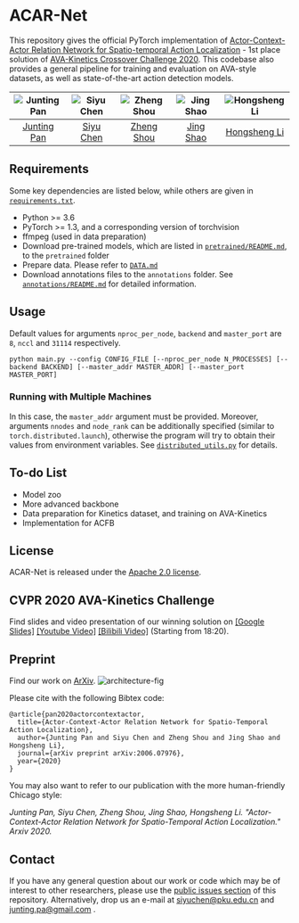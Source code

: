 # ACAR-Net
This repository gives the official PyTorch implementation of [Actor-Context-Actor Relation Network for Spatio-temporal Action Localization](https://arxiv.org/pdf/2006.07976.pdf) - 1st place solution of [AVA-Kinetics Crossover Challenge 2020](https://research.google.com/ava/challenge.html).
This codebase also provides a general pipeline for training and evaluation on AVA-style datasets, as well as state-of-the-art action detection models.

| ![Junting Pan][JuntingPan-photo]  | ![Siyu Chen][SiyuChen-photo]  |  ![Zheng Shou][ZhengShou-photo] | ![Jing Shao][JingShao-photo] | ![Hongsheng Li][HongshengLi-photo]  |
|:-:|:-:|:-:|:-:|:-:|
| [Junting Pan][JuntingPan-web]  | [Siyu Chen][SiyuChen-web] | [Zheng Shou][ZhengShou-web] | [Jing Shao][JingShao-web] |  [Hongsheng Li][HongshengLi-web] 

[JuntingPan-web]: https://junting.github.io/
[SiyuChen-web]: https://siyu-c.github.io/
[ZhengShou-web]: http://www.columbia.edu/~zs2262/
[JingShao-web]: https://amandajshao.github.io/
[HongshengLi-web]: https://www.ee.cuhk.edu.hk/~hsli/

[JuntingPan-photo]: https://github.com/Siyu-C/ACAR-Net/blob/master/figs/authors/juntingpan.png "Junting Pan"
[SiyuChen-photo]: https://github.com/Siyu-C/ACAR-Net/blob/master/figs/authors/siyuchen.png "Siyu Chen"
[ZhengShou-photo]: https://github.com/Siyu-C/ACAR-Net/blob/master/figs/authors/zhengshou.png "Zheng Shou"
[JingShao-photo]: https://github.com/Siyu-C/ACAR-Net/blob/master/figs/authors/jingshao.png "JingShao"
[HongshengLi-photo]: https://github.com/Siyu-C/ACAR-Net/blob/master/figs/authors/hongshengli.png "Hongsheng Li"

## Requirements
Some key dependencies are listed below, while others are given in [`requirements.txt`](https://github.com/Siyu-C/ACAR-Net/blob/master/requirements.txt).
- Python >= 3.6
- PyTorch >= 1.3, and a corresponding version of torchvision
- ffmpeg (used in data preparation)
- Download pre-trained models, which are listed in [`pretrained/README.md`](https://github.com/Siyu-C/ACAR-Net/blob/master/pretrained/README.md), to the `pretrained` folder
- Prepare data. Please refer to [`DATA.md`](https://github.com/Siyu-C/ACAR-Net/blob/master/DATA.md)
- Download annotations files to the `annotations` folder. See [`annotations/README.md`](https://github.com/Siyu-C/ACAR-Net/blob/master/annotations/README.md) for detailed information.

## Usage
Default values for arguments `nproc_per_node`, `backend` and `master_port` are `8`, `nccl` and `31114` respectively.

```
python main.py --config CONFIG_FILE [--nproc_per_node N_PROCESSES] [--backend BACKEND] [--master_addr MASTER_ADDR] [--master_port MASTER_PORT]
```

### Running with Multiple Machines
In this case, the `master_addr` argument must be provided. Moreover, arguments `nnodes` and `node_rank` can be additionally specified (similar to `torch.distributed.launch`), otherwise the program will try to obtain their values from environment variables. See [`distributed_utils.py`](https://github.com/Siyu-C/ACAR-Net/blob/master/distributed_utils.py) for details.

## To-do List
- Model zoo
- More advanced backbone
- Data preparation for Kinetics dataset, and training on AVA-Kinetics
- Implementation for ACFB

## License
ACAR-Net is released under the [Apache 2.0 license](https://github.com/Siyu-C/ACAR-Net/blob/master/LICENSE).

## CVPR 2020 AVA-Kinetics Challenge  
Find slides and video presentation of our winning solution on [[Google Slides]](https://docs.google.com/presentation/d/1JrZLddujC2LVl3etUKkbj40o486fnQMzlAHHbc8F9q4/edit?usp=sharing) [[Youtube Video]](https://youtu.be/zJPEmG3LCH4?list=PLw6H4u-XW8siSxqdRVcD5aBn3OTuA7M7x&t=1105) [[Bilibili Video]](https://www.bilibili.com/video/BV1nT4y1J716) (Starting from 18:20).

## Preprint
Find our work on [ArXiv](https://arxiv.org/pdf/2006.07976.pdf).
![architecture-fig]

[architecture-fig]: https://github.com/Siyu-C/ACAR-Net/blob/master/figs/architecture.png "acar-net architecture"

Please cite with the following Bibtex code:

```
@article{pan2020actorcontextactor,
  title={Actor-Context-Actor Relation Network for Spatio-Temporal Action Localization},
  author={Junting Pan and Siyu Chen and Zheng Shou and Jing Shao and Hongsheng Li},
  journal={arXiv preprint arXiv:2006.07976},
  year={2020}
}
```

You may also want to refer to our publication with the more human-friendly Chicago style:

*Junting Pan, Siyu Chen, Zheng Shou, Jing Shao, Hongsheng Li. "Actor-Context-Actor Relation Network for Spatio-Temporal Action Localization." Arxiv 2020.*

## Contact
If you have any general question about our work or code which may be of interest to other researchers, please use the [public issues section](https://github.com/Siyu-C/ACAR-Net/issues) of this repository. Alternatively, drop us an e-mail at siyuchen@pku.edu.cn and junting.pa@gmail.com .
